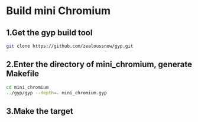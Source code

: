 # Build mini Chromium

## 1.Get the gyp build tool

```sh
git clone https://github.com/zealoussnow/gyp.git
```

## 2.Enter the directory of mini_chromium, generate Makefile

```sh
cd mini_chromium
../gyp/gyp --depth=. mini_chromium.gyp
```

## 3.Make the target
